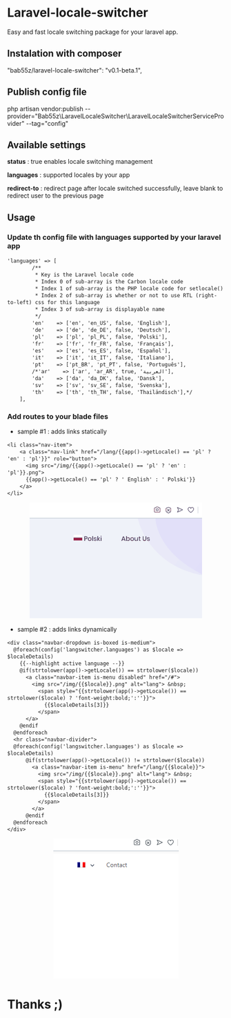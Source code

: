 # Laravel-locale-switcher
Easy and fast locale switching package for your laravel app. 

## Instalation with composer
"bab55z/laravel-locale-switcher": "v0.1-beta.1",

## Publish config file
php artisan vendor:publish --provider="Bab55z\LaravelLocaleSwitcher\LaravelLocaleSwitcherServiceProvider" --tag="config"

## Available settings
**status** : true enables locale switching management

**languages** : supported locales by your app

**redirect-to** : redirect page after locale switched successfully, leave blank to redirect user to the previous page

## Usage

### Update th config file with languages supported by your laravel app
```
'languages' => [
        /**
         * Key is the Laravel locale code
         * Index 0 of sub-array is the Carbon locale code
         * Index 1 of sub-array is the PHP locale code for setlocale()
         * Index 2 of sub-array is whether or not to use RTL (right-to-left) css for this language
         * Index 3 of sub-array is displayable name
         */
        'en'    => ['en', 'en_US', false, 'English'],
        'de'    => ['de', 'de_DE', false, 'Deutsch'],
        'pl'    => ['pl', 'pl_PL', false, 'Polski'],
        'fr'    => ['fr', 'fr_FR', false, 'Français'],
        'es'    => ['es', 'es_ES', false, 'Español'],
        'it'    => ['it', 'it_IT', false, 'Italiano'],
        'pt'    => ['pt_BR', 'pt_PT', false, 'Português'],
        /*'ar'    => ['ar', 'ar_AR', true, 'العربية'],
        'da'    => ['da', 'da_DK', false, 'Dansk'],
        'sv'    => ['sv', 'sv_SE', false, 'Svenska'],
        'th'    => ['th', 'th_TH', false, 'Thailändisch'],*/
    ],
```

### Add routes to your blade files

- sample #1 : adds links statically
```
<li class="nav-item">
    <a class="nav-link" href="/lang/{{app()->getLocale() == 'pl' ? 'en' : 'pl'}}" role="button">
      <img src="/img/{{app()->getLocale() == 'pl' ? 'en' : 'pl'}}.png">
      {{app()->getLocale() == 'pl' ? ' English' : ' Polski'}}
    </a>
</li>
```
<p align="center"> 
<img src="https://github.com/bab55z/Laravel-locale-switcher/raw/readme-update/static/animstatic.gif">
</p>


- sample #2 : adds links dynamically
```
<div class="navbar-dropdown is-boxed is-medium">
  @foreach(config('langswitcher.languages') as $locale => $localeDetails)
    {{--highlight active language --}}
    @if(strtolower(app()->getLocale()) == strtolower($locale))
      <a class="navbar-item is-menu disabled" href="/#">
        <img src="/img/{{$locale}}.png" alt="lang"> &nbsp; 
          <span style="{{strtolower(app()->getLocale()) == strtolower($locale) ? 'font-weight:bold;':''}}">
            {{$localeDetails[3]}}
          </span>
      </a>
    @endif
  @endforeach
  <hr class="navbar-divider">
  @foreach(config('langswitcher.languages') as $locale => $localeDetails)
      @if(strtolower(app()->getLocale()) != strtolower($locale))
        <a class="navbar-item is-menu" href="/lang/{{$locale}}">
          <img src="/img/{{$locale}}.png" alt="lang"> &nbsp;
          <span style="{{strtolower(app()->getLocale()) == strtolower($locale) ? 'font-weight:bold;':''}}">
            {{$localeDetails[3]}}
          </span>
        </a>
      @endif
  @endforeach
</div>
```
<p align="center"> 
<img src="https://github.com/bab55z/Laravel-locale-switcher/raw/readme-update/static/animdynamic.gif">
</p>

# Thanks ;)
